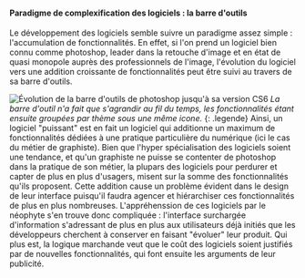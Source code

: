 #### Paradigme de complexification des logiciels : la barre d'outils

Le développement des logiciels semble suivre un paradigme assez simple : l'accumulation de fonctionnalités. En effet, si l'on prend un logiciel bien connu comme photoshop, leader dans la retouche d'image et en état de quasi monopole auprès des professionnels de l'image, l'évolution du logiciel vers une addition croissante de fonctionnalités peut être suivi au travers de sa barre d'outils.

![Évolution de la barre d'outils de photoshop jusqu'à sa version CS6](./assets/img/photoshop-toolbar.jpg)
*La barre d'outil n'a fait que s'agrandir au fil du temps, les fonctionnalités étant ensuite groupées par thème sous une même icone.*
{: .legende}
Ainsi, un logiciel "puissant" est en fait un logiciel qui additionne un maximum de fonctionnalités dédiées à une pratique particulière du numérique (ici le cas du métier de graphiste). Bien que l'hyper spécialisation des logiciels soient une tendance, et qu'un graphiste ne puisse se contenter de photoshop dans la pratique de son métier, la plupars des logiciels pour perdurer et capter de plus en plus d'usagers, misent sur la somme des fonctionnalités qu'ils proposent. Cette addition cause un problème évident dans le design de leur interface puisqu'il faudra agencer et hiérarchiser ces fonctionnalités de plus en plus nombreuses. L'appréhenssion de ces logiciels par le néophyte s'en trouve donc compliquée : l'interface surchargée d'information s'adressant de plus en plus aux utilisateurs déjà initiés que les développeurs cherchent à conserver en faisant "évoluer" leur produit. Qui plus est, la logique marchande veut que le coût des logiciels soient justifiés par de nouvelles fonctionnalités, qui font ensuite les arguments de leur publicité.

<!--
TODO:prendre en compte l'innovation ergonomique et l'innovation sociale
Mais aussi innovation au sens de l'ergonomie, celle qui n'est pas que technique
-->

<!--
TODO: Concordance des trajectoir - où je mets ca
Il y a negociation entre le but recherché par l'utilisateur et la somme des fonctionnalités proposée par le logiciel et ce qu'elles permettent. Il y a des trajectoire mentales computées qui existent dans la logique du logicielle mais pas dans la trajectoire d'usage classique.
-->